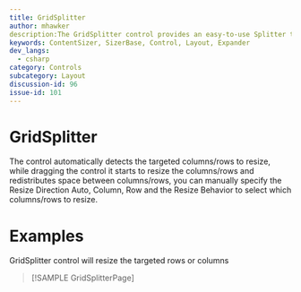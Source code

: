 ```yaml
---
title: GridSplitter
author: mhawker
description:The GridSplitter control provides an easy-to-use Splitter that redistributes space between columns or rows of a Grid Control.
keywords: ContentSizer, SizerBase, Control, Layout, Expander
dev_langs:
  - csharp
category: Controls
subcategory: Layout
discussion-id: 96
issue-id: 101
---
```


# GridSplitter

The control automatically detects the targeted columns/rows to resize, while dragging the control it starts to resize the columns/rows and redistributes space between columns/rows,
you can manually specify the Resize Direction Auto, Column, Row and the Resize Behavior to select which columns/rows to resize.

# Examples

GridSplitter control will resize the targeted rows or columns

> [!SAMPLE GridSplitterPage]
